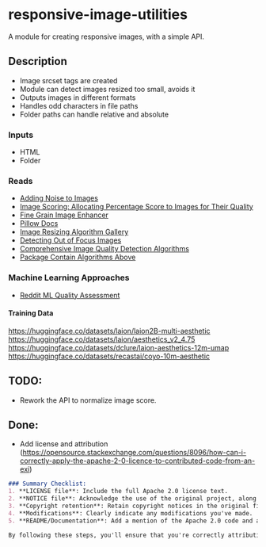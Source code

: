 # responsive-image-utilities
A module for creating responsive images, with a simple API.

## Description
- Image srcset tags are created
- Module can detect images resized too small, avoids it
- Outputs images in different formats
- Handles odd characters in file paths
- Folder paths can handle relative and absolute

### Inputs
- HTML
- Folder


### Reads
- [Adding Noise to Images](https://medium.com/@ms_somanna/guide-to-adding-noise-to-your-data-using-python-and-numpy-c8be815df524)
- [Image Scoring: Allocating Percentage Score to Images for Their Quality](https://medium.com/engineering-housing/image-scoring-allocating-percentage-score-to-images-for-their-quality-6169abbf850e)
- [Fine Grain Image Enhancer](https://huggingface.co/spaces/finegrain/finegrain-image-enhancer)
- [Pillow Docs](https://pillow.readthedocs.io/en/stable/reference/ImageFilter.html)
- [Image Resizing Algorithm Gallery](https://en.wikipedia.org/wiki/Comparison_gallery_of_image_scaling_algorithms)
- [Detecting Out of Focus Images](https://mathematica.stackexchange.com/questions/71726/how-can-i-detect-if-an-image-is-of-poor-quality)
- [Comprehensive Image Quality Detection Algorithms](https://medium.com/@jaikochhar06/how-to-evaluate-image-quality-in-python-a-comprehensive-guide-e486a0aa1f60)
- [Package Contain Algorithms Above](https://github.com/andrewekhalel/sewar)

### Machine Learning Approaches
- [Reddit ML Quality Assessment](https://www.reddit.com/r/MachineLearning/comments/12v7jew/d_is_accurately_estimating_image_quality_even/)

#### Training Data
https://huggingface.co/datasets/laion/laion2B-multi-aesthetic
https://huggingface.co/datasets/laion/aesthetics_v2_4.75
https://huggingface.co/datasets/dclure/laion-aesthetics-12m-umap
https://huggingface.co/datasets/recastai/coyo-10m-aesthetic


## TODO:
- Rework the API to normalize image score.


## Done:
- Add license and attribution (https://opensource.stackexchange.com/questions/8096/how-can-i-correctly-apply-the-apache-2-0-licence-to-contributed-code-from-an-exi)

```md
### Summary Checklist:
1. **LICENSE file**: Include the full Apache 2.0 license text.
2. **NOTICE file**: Acknowledge the use of the original project, along with attribution and a URL if available.
3. **Copyright retention**: Retain copyright notices in the original files.
4. **Modifications**: Clearly indicate any modifications you've made.
5. **README/Documentation**: Add a mention of the Apache 2.0 code and attribution to the original authors in your documentation.

By following these steps, you'll ensure that you're correctly attributing the code and complying with the requirements of the Apache License 2.0.
```
